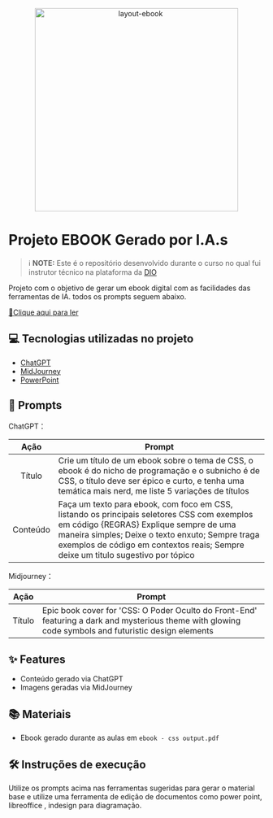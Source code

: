 <p align="center">
  <img src="https://github.com/user-attachments/assets/1b738d8b-692e-4ba3-95da-a998914e9379" alt="layout-ebook" width="400"/>
</p>

 # Projeto EBOOK Gerado por I.A.s 


 > ℹ️ **NOTE:** Este é o repositório desenvolvido durante o curso no qual fui instrutor técnico na plataforma da [DIO](https://dio.me)

Projeto com o objetivo de gerar um ebook digital com as facilidades das ferramentas de IA. todos os prompts
seguem abaixo.

<a href="https://github.com/joaoravazzi/prompts-to-create-ebook/blob/main/ebook%20-%20css%20output.pdf" title="View PDF now"> 📕Clique aqui para ler</a>

## 💻 Tecnologias utilizadas no projeto

- [ChatGPT](https://chat.openai.com/) 
- [MidJourney](https://www.midjourney.com/app/)
- [PowerPoint](https://www.microsoft.com/en/microsoft-365/powerpoint)

## 🧠 Prompts


ChatGPT：

|   Ação   | Prompt                                                                                                                                                                                                                                                                         |
| :------: | ------------------------------------------------------------------------------------------------------------------------------------------------------------------------------------------------------------------------------------------------------------------------------ |
|  Título  | Crie um título de um ebook sobre o tema de CSS, o ebook é do nicho de programação e o subnicho é de CSS, o título deve ser épico e curto, e tenha uma temática mais nerd, me liste 5 variações de títulos                                                        |
| Conteúdo | Faça um texto para ebook, com foco em CSS, listando os principais seletores CSS com exemplos em código {REGRAS} Explique sempre de uma maneira simples; Deixe o texto enxuto; Sempre traga exemplos de código em contextos reais; Sempre deixe um titulo sugestivo por tópico  |


Midjourney：

|  Ação  | Prompt                                                                                 |
| :----: | -------------------------------------------------------------------------------------- |
| Título | Epic book cover for 'CSS: O Poder Oculto do Front-End' featuring a dark and mysterious theme with glowing code symbols and futuristic design elements |

## ✨ Features

- Conteúdo gerado via ChatGPT
- Imagens geradas via MidJourney

## 📚 Materiais

- Ebook gerado durante as aulas em `ebook - css output.pdf`

## 🛠️ Instruções de execução

Utilize os prompts acima nas ferramentas sugeridas para gerar o material base e utilize uma ferramenta de edição de documentos como power point, libreoffice , indesign para diagramação.
